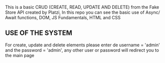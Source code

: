 This is a basic CRUD (CREATE, READ, UPDATE AND DELETE) from the Fake Store API created by Platzi,
In this repo you can see the basic use of Async/ Await functions, DOM, JS Fundamentals, HTML and CSS

## USE OF THE SYSTEM ##

For create, update and delete elements please enter de username = 'admin' and the password = 'admin', any other user or password will redirect you to the main page 
